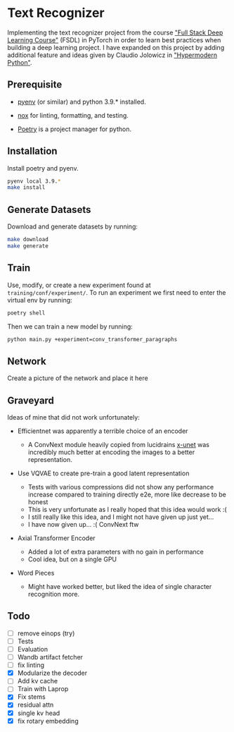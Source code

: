 # Text Recognizer
Implementing the text recognizer project from the course ["Full Stack Deep Learning Course"](https://fullstackdeeplearning.com/march2019) (FSDL) in PyTorch in order to learn best practices when building a deep learning project. I have expanded on this project by adding additional feature and ideas given by Claudio Jolowicz in ["Hypermodern Python"](https://cjolowicz.github.io/posts/hypermodern-python-01-setup/).

## Prerequisite

- [pyenv](https://github.com/pyenv/pyenv) (or similar) and python 3.9.\* installed.

- [nox](https://nox.thea.codes/en/stable/index.html) for linting, formatting, and testing.

- [Poetry](https://python-poetry.org/) is a project manager for python.

## Installation

Install poetry and pyenv.

```sh
pyenv local 3.9.*
make install
```

## Generate Datasets

Download and generate datasets by running:

```sh
make download
make generate
```

## Train

Use, modify, or create a new experiment found at `training/conf/experiment/`.
To run an experiment we first need to enter the virtual env by running:

```sh
poetry shell
```

Then we can train a new model by running:

```sh
python main.py +experiment=conv_transformer_paragraphs
```

## Network

Create a picture of the network and place it here

## Graveyard

Ideas of mine that did not work unfortunately:

* Efficientnet was apparently a terrible choice of an encoder
  - A ConvNext module heavily copied from lucidrains [x-unet](https://github.com/lucidrains/x-unet)
  was incredibly much better at encoding the images to a better representation.

* Use VQVAE to create pre-train a good latent representation
  - Tests with various compressions did not show any performance increase compared to training directly e2e, more like decrease to be honest
  - This is very unfortunate as I really hoped that this idea would work :(
  - I still really like this idea, and I might not have given up just yet...
  - I have now given up... :( ConvNext ftw

* Axial Transformer Encoder
  - Added a lot of extra parameters with no gain in performance
  - Cool idea, but on a single GPU

* Word Pieces
  - Might have worked better, but liked the idea of single character recognition more.

## Todo
- [ ] remove einops (try)
- [ ] Tests
- [ ] Evaluation
- [ ] Wandb artifact fetcher
- [ ] fix linting
- [x] Modularize the decoder
- [ ] Add kv cache
- [ ] Train with Laprop
- [x] Fix stems
- [x] residual attn
- [x] single kv head
- [x] fix rotary embedding
